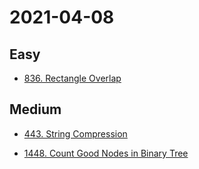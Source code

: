 # 2021-04-08

## Easy

* [836. Rectangle Overlap](https://leetcode.com/problems/rectangle-overlap/)

## Medium

* [443. String Compression](https://leetcode.com/problems/string-compression/)

* [1448. Count Good Nodes in Binary Tree](https://leetcode.com/problems/count-good-nodes-in-binary-tree/)
